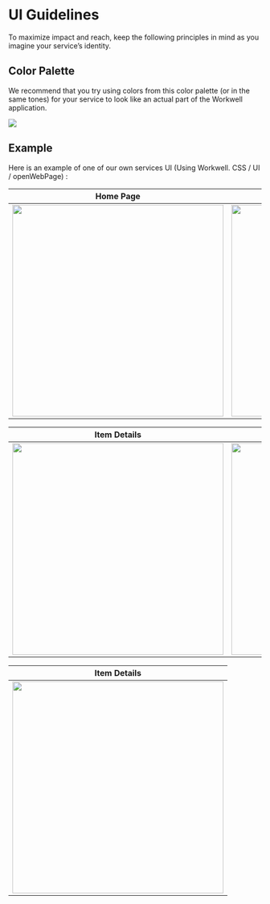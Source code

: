 # UI Guidelines #

To maximize impact and reach, keep the following principles in mind as you imagine your service’s identity.

## Color Palette ##

We recommend that you try using colors from this color palette (or in the same tones) for your service to look like an actual part of the Workwell application.

<img src="./images/color-palette.png"/>

<br>

## Example ##

Here is an example of one of our own services UI (Using Workwell. CSS / UI / openWebPage) :

| Home Page     | Browse Categories | My Posted Ads |
|---------------|-------------------|---------------|
| <img src="./images/screenshot-classified-ads-home.png" height="420px"/>  | <img src="./images/screenshot-classified-ads-browse-categories.png" height="420px"/>     | <img src="./images/screenshot-classified-ads-my-posted-ads.png" height="420px"/>        |

| Item Details  | Post An Ad        | My Item Details |
|---------------|-------------------|-----------------|
| <img src="./images/screenshot-classified-ads-item-details.png" height="420px"/>  | <img src="./images/screenshot-classified-ads-new-ad.png" height="420px"/>     | <img src="./images/screenshot-classified-ads-my-item-details.png" height="420px"/>        |

| Item Details  |
|---------------|
| <img src="./images/screenshot-classified-ads-delete-my-ad.png" height="420px"/>  |
